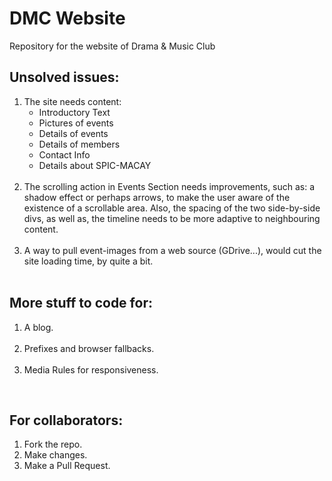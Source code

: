 # DMC Website

Repository for the website of Drama &amp; Music Club

<h2>Unsolved issues:</h2>

<ol>
  <li>
  The site needs content:
    <ul>
    <li>Introductory Text</li>
    <li>Pictures of events</li>
    <li>Details of events</li>
    <li>Details of members</li>
    <li>Contact Info</li>
    <li>Details about SPIC-MACAY</li>
    </ul>
  </li>
  <br>
  <li>
    The scrolling action in Events Section needs improvements, such as: a shadow effect or perhaps arrows, to make the user aware of the existence of a scrollable area. Also, the spacing of the two side-by-side divs, as well as, the timeline needs to be more adaptive to neighbouring content.
  </li>
  <br>
  <li>
    A way to pull event-images from a web source (GDrive...), would cut the site loading time, by quite a bit.
  </li>
  <br>
 </ol>

<h2>More stuff to code for:</h2>
<ol>
  <li>
    A blog.
  </li>
  <br>
  <li>
    Prefixes and browser fallbacks.
  </li>
  <br>
  <li>
    Media Rules for responsiveness.
  </li>
</ol>
<br>
<h2>For collaborators:</h2>
<ol>
  <li>
    Fork the repo.
  </li>
  <li>
    Make changes.
  </li>
  <li>
    Make a Pull Request.
  </li>
</ol>
